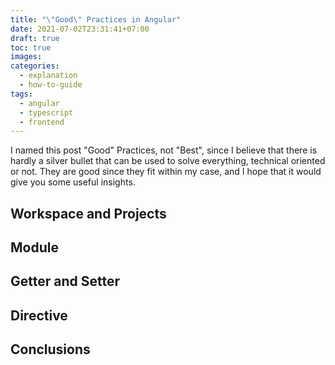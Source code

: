```yaml
---
title: "\"Good\" Practices in Angular"
date: 2021-07-02T23:31:41+07:00
draft: true
toc: true
images:
categories:
  - explanation
  - how-to-guide
tags:
  - angular
  - typescript
  - frontend
---
```


I named this post "Good" Practices, not "Best", since I believe that there is
hardly a silver bullet that can be used to solve everything, technical oriented
or not. They are good since they fit within my case, and I hope that it would
give you some useful insights.

## Workspace and Projects

## Module

## Getter and Setter

## Directive

## Conclusions
